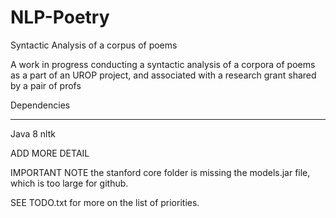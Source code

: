 # NLP-Poetry
Syntactic Analysis of a corpus of poems

A work in progress conducting a syntactic analysis of a corpora of poems as a part of an UROP project,
and associated with a research grant shared by a pair of profs

Dependencies
************

Java 8
nltk

ADD MORE DETAIL


IMPORTANT NOTE
the stanford core folder is missing the models.jar file, which is too large for github.



SEE TODO.txt for more on the list of priorities.
